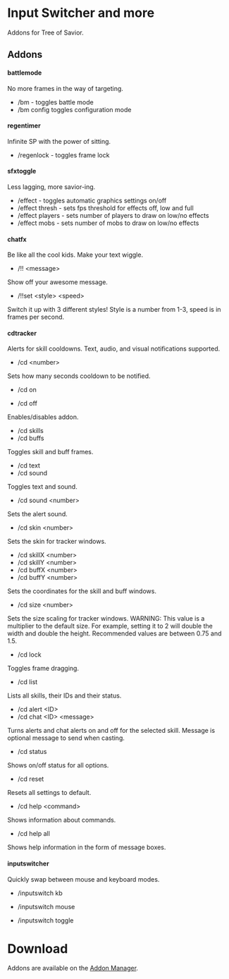 # Input Switcher and more
Addons for Tree of Savior.

## Addons

#### battlemode

No more frames in the way of targeting.

* /bm - toggles battle mode
* /bm config toggles configuration mode

#### regentimer

Infinite SP with the power of sitting.

* /regenlock - toggles frame lock

#### sfxtoggle

Less lagging, more savior-ing.

* /effect - toggles automatic graphics settings on/off
* /effect thresh <off> <low> <full> - sets fps threshold for effects off, low and full
* /effect players <num> - sets number of players to draw on low/no effects
* /effect mobs <num> - sets number of mobs to draw on low/no effects

#### chatfx

Be like all the cool kids. Make your text wiggle.

* /!! \<message\>

Show off your awesome message.

* /!!set \<style\> \<speed\>

Switch it up with 3 different styles! Style is a number from 1-3, speed is in frames per second.


#### cdtracker

Alerts for skill cooldowns. Text, audio, and visual notifications supported.

* /cd \<number\> 

Sets how many seconds cooldown to be notified.

* /cd on

* /cd off

Enables/disables addon.

* /cd skills
* /cd buffs

Toggles skill and buff frames.

* /cd text
* /cd sound

Toggles text and sound.

* /cd sound \<number\>

Sets the alert sound.

* /cd skin \<number\>

Sets the skin for tracker windows.

* /cd skillX \<number\>
* /cd skillY \<number\>
* /cd buffX \<number\>
* /cd buffY \<number\>

Sets the coordinates for the skill and buff windows.

* /cd size \<number\>

Sets the size scaling for tracker windows. WARNING: This value is a multiplier to the default size. For example, setting it to 2 will double the width and double the height. Recommended values are between 0.75 and 1.5.

* /cd lock

Toggles frame dragging.

* /cd list

Lists all skills, their IDs and their status.

* /cd alert \<ID\>
* /cd chat \<ID\> \<message\>

Turns alerts and chat alerts on and off for the selected skill. Message is optional message to send when casting.

* /cd status

Shows on/off status for all options.

* /cd reset

Resets all settings to default.

* /cd help \<command\>

Shows information about commands.

* /cd help all

Shows help information in the form of message boxes.

#### inputswitcher

Quickly swap between mouse and keyboard modes.

* /inputswitch kb

* /inputswitch mouse

* /inputswitch toggle



# Download

Addons are available on the [Addon Manager](https://github.com/Excrulon/Tree-of-Savior-Addon-Manager).
